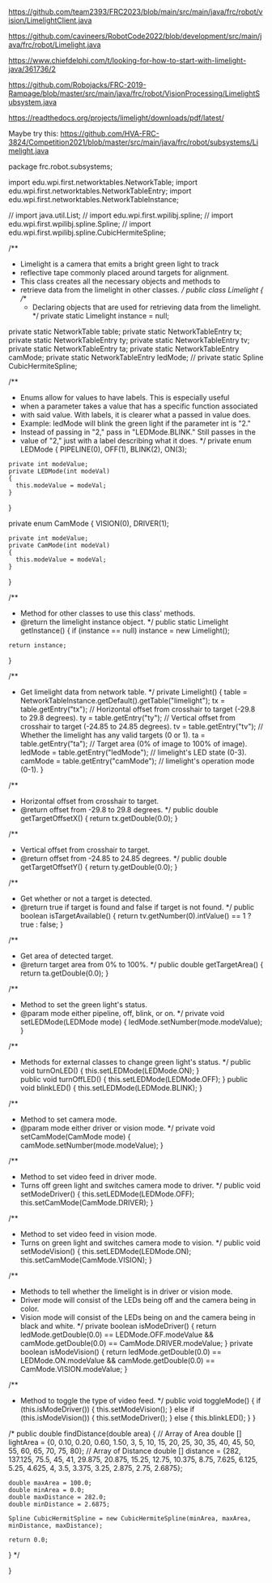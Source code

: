 
https://github.com/team2393/FRC2023/blob/main/src/main/java/frc/robot/vision/LimelightClient.java

https://github.com/cavineers/RobotCode2022/blob/development/src/main/java/frc/robot/Limelight.java

https://www.chiefdelphi.com/t/looking-for-how-to-start-with-limelight-java/361736/2

https://github.com/Robojacks/FRC-2019-Rampage/blob/master/src/main/java/frc/robot/VisionProcessing/LimelightSubsystem.java

https://readthedocs.org/projects/limelight/downloads/pdf/latest/



Maybe try this:
https://github.com/HVA-FRC-3824/Competition2021/blob/master/src/main/java/frc/robot/subsystems/Limelight.java

package frc.robot.subsystems;

import edu.wpi.first.networktables.NetworkTable;
import edu.wpi.first.networktables.NetworkTableEntry;
import edu.wpi.first.networktables.NetworkTableInstance;

// import java.util.List;
// import edu.wpi.first.wpilibj.spline;
// import edu.wpi.first.wpilibj.spline.Spline;
// import edu.wpi.first.wpilibj.spline.CubicHermiteSpline;

/**
 * Limelight is a camera that emits a bright green light to track
 * reflective tape commonly placed around targets for alignment.
 * This class creates all the necessary objects and methods to
 * retrieve data from the limelight in other classes.
 */
public class Limelight
{
  /**
   * Declaring objects that are used for retrieving data from the limelight.
   */
  private static Limelight instance = null;

  private static NetworkTable table;
  private static NetworkTableEntry tx;
  private static NetworkTableEntry ty;
  private static NetworkTableEntry tv;
  private static NetworkTableEntry ta;
  private static NetworkTableEntry camMode;
  private static NetworkTableEntry ledMode;
  // private static Spline CubicHermiteSpline;
  

  /**
   * Enums allow for values to have labels. This is especially useful
   * when a parameter takes a value that has a specific function associated
   * with said value. With labels, it is clearer what a passed in value does.
   * Example: ledMode will blink the green light if the parameter int is "2."
   * Instead of passing in "2," pass in "LEDMode.BLINK." Still passes in the
   * value of "2," just with a label describing what it does.
   */
  private enum LEDMode
  {
    PIPELINE(0),
    OFF(1),
    BLINK(2),
    ON(3);

    private int modeValue;
    private LEDMode(int modeVal)
    {
      this.modeValue = modeVal;
    }
  }

  private enum CamMode
  {
    VISION(0),
    DRIVER(1);

    private int modeValue;
    private CamMode(int modeVal)
    {
      this.modeValue = modeVal;
    }
  }

  /**
   * Method for other classes to use this class' methods.
   * @return the limelight instance object.
   */
  public static Limelight getInstance()
  {
    if (instance == null)
      instance = new Limelight();
    
    return instance;
  }

  /**
   * Get limelight data from network table.
   */
  private Limelight()
  {
    table = NetworkTableInstance.getDefault().getTable("limelight");
    tx = table.getEntry("tx"); // Horizontal offset from crosshair to target (-29.8 to 29.8 degrees).
    ty = table.getEntry("ty"); // Vertical offset from crosshair to target (-24.85 to 24.85 degrees).
    tv = table.getEntry("tv"); // Whether the limelight has any valid targets (0 or 1).
    ta = table.getEntry("ta"); // Target area (0% of image to 100% of image).
    ledMode = table.getEntry("ledMode"); // limelight's LED state (0-3).
    camMode = table.getEntry("camMode"); // limelight's operation mode (0-1).
  }

  /**
   * Horizontal offset from crosshair to target.
   * @return offset from -29.8 to 29.8 degrees.
   */
  public double getTargetOffsetX()
  {
    return tx.getDouble(0.0);
  }

  /**
   * Vertical offset from crosshair to target.
   * @return offset from -24.85 to 24.85 degrees.
   */
  public double getTargetOffsetY()
  {
    return ty.getDouble(0.0);
  }

  /**
   * Get whether or not a target is detected.
   * @return true if target is found and false if target is not found.
   */
  public boolean isTargetAvailable()
  {
    return tv.getNumber(0).intValue() == 1 ? true : false;
  }

  /**
   * Get area of detected target.                                                                                                                        
   * @return target area from 0% to 100%.
   */
  public double getTargetArea()
  {
    return ta.getDouble(0.0);
  }

  /**
   * Method to set the green light's status.
   * @param mode either pipeline, off, blink, or on.
   */
  private void setLEDMode(LEDMode mode)
  {
    ledMode.setNumber(mode.modeValue);
  }

  /**
   * Methods for external classes to change green light's status.
   */
  public void turnOnLED()
  {
    this.setLEDMode(LEDMode.ON);
  }                 
  public void turnOffLED()
  {
    this.setLEDMode(LEDMode.OFF);
  }
  public void blinkLED()
  {
    this.setLEDMode(LEDMode.BLINK);
  }

  /**
   * Method to set camera mode.
   * @param mode either driver or vision mode.
   */
  private void setCamMode(CamMode mode)
  {
    camMode.setNumber(mode.modeValue);
  }

  /**
   * Method to set video feed in driver mode.
   * Turns off green light and switches camera mode to driver.
   */
  public void setModeDriver()
  {
    this.setLEDMode(LEDMode.OFF);
    this.setCamMode(CamMode.DRIVER);
  }

  /**
   * Method to set video feed in vision mode.
   * Turns on green light and switches camera mode to vision.
   */
  public void setModeVision()
  {
    this.setLEDMode(LEDMode.ON);
    this.setCamMode(CamMode.VISION);
  }

  /**
   * Methods to tell whether the limelight is in driver or vision mode.
   * Driver mode will consist of the LEDs being off and the camera being in color.
   * Vision mode will consist of the LEDs being on and the camera being in black and white.
   */
  private boolean isModeDriver()
  {
    return ledMode.getDouble(0.0) == LEDMode.OFF.modeValue && camMode.getDouble(0.0) == CamMode.DRIVER.modeValue;
  }
  private boolean isModeVision()
  {
    return ledMode.getDouble(0.0) == LEDMode.ON.modeValue && camMode.getDouble(0.0) == CamMode.VISION.modeValue;
  }
  
  /**
   * Method to toggle the type of video feed.
   */
  public void toggleMode()
  {
    if (this.isModeDriver())
    {
      this.setModeVision();
    }
    else if (this.isModeVision())
    {
      this.setModeDriver();
    }
    else
    {
      this.blinkLED();
    }
  }

  /* public double findDistance(double area)
  {
    // Array of Area
    double [] lightArea = {0, 0.10, 0.20, 0.60, 1.50, 3, 5, 10, 15, 20, 25, 30, 35, 40, 45, 50, 55, 60, 65, 70, 75, 80};
    // Array of Distance
    double [] distance = {282, 137.125, 75.5, 45, 41, 29.875, 20.875, 15.25, 12.75, 10.375, 8.75, 7.625, 6.125, 5.25, 4.625, 4, 3.5, 3.375, 3.25, 2.875, 2.75, 2.6875};
    
    double maxArea = 100.0;
    double minArea = 0.0;
    double maxDistance = 282.0;
    double minDistance = 2.6875;

    Spline CubicHermitSpline = new CubicHermiteSpline(minArea, maxArea, minDistance, maxDistance);

    return 0.0;
    
  } */

  
}
